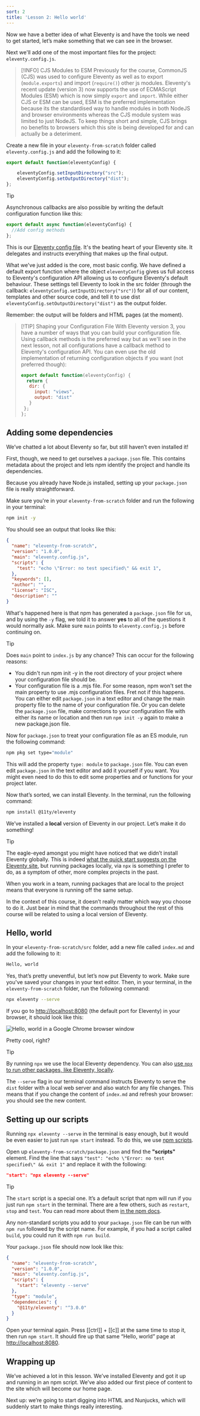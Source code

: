 ```yaml
---
sort: 2
title: 'Lesson 2: Hello world'
---
```


Now we have a better idea of what Eleventy is and have the tools we need to get started, let’s make something that we can see in the browser.

Next we'll add one of the most important files for the project: `eleventy.config.js`.

>[!INFO] CJS Modules to ESM
> Previously for the course, CommonJS (CJS) was used to configure Eleventy as well as to export (`module.exports`) and import (`require()`) other js modules. Eleventy's recent update (version 3) now supports the use of ECMAScript Modules (ESM) which is now simply `export` and `import`. While either CJS or ESM can be used, ESM is the preferred implementation because its the standardised way to handle modules in both NodeJS and browser environments whereas the CJS module system was limited to just NodeJS. To keep things short and simple, CJS brings no benefits to browsers which this site is being developed for and can actually be a deteriment.

Create a new file in your `eleventy-from-scratch` folder called `eleventy.config.js` and add the following to it:

```js
export default function(eleventyConfig) {

    eleventyConfig.setInputDirectory("src");
    eleventyConfig.setOutputDirectory("dist");
};
```

>[!TIP]
> Asynchronous callbacks are also possible by writing the default configuration function like this:
> ```js
> export default async function(eleventyConfig) {
> 	//Add config methods
> };

This is our [Eleventy config file](https://www.11ty.dev/docs/config/). It's the beating heart of your Eleventy site. It delegates and instructs everything that makes up the final output.

What we've just added is the core, most basic config. We have defined a default export function where the object `eleventyConfig` gives us full access to Eleventy's configuration API allowing us to configure Eleventy's default behaviour. These settings tell Eleventy to look in the src folder (through the callback: `eleventyConfig.setInputDirectory("src")`) for all of our content, templates and other source code, and tell it to use dist `eleventyConfig.setOutputDirectory("dist")` as the output folder.

Remember: the output will be folders and HTML pages (at the moment).

>[!TIP] Shaping your Configuration File
> With Eleventy version 3, you have a number of ways that you can build your configuration file. Using callback methods is the preferred way but as we'll see in the next lesson, not all configurations have a callback method to Eleventy's configuration API. You can even use the old implementation of returning configuration objects if you want (not preferred though):
>```js
>export default function(eleventyConfig) {
>	return {
>    dir: {
>      input: "views",
>      output: "dist"
>    }
>  };
>};

## Adding some dependencies

We’ve chatted a lot about Eleventy so far, but still haven’t even installed it!

First, though, we need to get ourselves a `package.json` file. This contains metadata about the project and lets npm identify the project and handle its dependencies.

Because you already have Node.js installed, setting up your `package.json` file is really straightforward.

Make sure you're in your
`eleventy-from-scratch` folder and run the following in your terminal:

```bash
npm init -y
```

You should see an output that looks like this:

```json
{
  "name": "eleventy-from-scratch",
  "version": "1.0.0",
  "main": "eleventy.config.js",
  "scripts": {
    "test": "echo \"Error: no test specified\" && exit 1",
  },
  "keywords": [],
  "author": "",
  "license": "ISC",
  "description": ""
}
```

What's happened here is that npm has generated a `package.json` file for us, and by using the `-y` flag, we told it to answer **yes** to all of the questions it would normally ask. Make sure `main` points to `eleventy.config.js` before continuing on.

>[!TIP]
>Does `main` point to `index.js` by any chance? This can occur for the following reasons:
>
>- You didn't run npm init -y in the root directory of your project where your configuration file should be.
>- Your configuration file is a .mjs file. For some reason, npm won't set the main property to use .mjs configuration files.
>Fret not if this happens. You can either edit `package.json` in a text editor and change the main property file to the name of your configuration file. Or you can delete the `package.json` file, make corrections to your configuration file with either its name or location and then run `npm init -y` again to make a new package.json file.

Now for `package.json` to treat your configuration file as an ES module, run the following command:

```sh
npm pkg set type="module"
```

This will add the property `type: module` to `package.json` file. You can even edit `package.json` in the text editor and add it yourself if you want. You might even need to do this to edit some properties and or functions for your project later.

Now that’s sorted, we can install Eleventy. In the terminal, run the following command:

```sh
npm install @11ty/eleventy
```

We’ve installed a **local** version of Eleventy in our project. Let’s make it do something!

> [!TIP]
> The eagle-eyed amongst you might have noticed that we didn’t install Eleventy globally. This is indeed [what the quick start suggests on the Eleventy site](https://www.11ty.dev/), but running packages locally, via `npx` is something I prefer to do, as a symptom of other, more complex projects in the past.
>
> When you work in a team, running packages that are local to the project means that everyone is running off the same setup.
>
> In the context of this course, it doesn’t really matter which way you choose to do it. Just bear in mind that the commands throughout the rest of this course will be related to using a local version of Eleventy.

## Hello, world

In your `eleventy-from-scratch/src` folder, add a new file called `index.md` and add the following to it:

```md
Hello, world
```

Yes, that’s pretty uneventful, but let’s now put Eleventy to work. Make sure you've saved your changes in your text editor. Then, in your terminal, in the `eleventy-from-scratch` folder, run the following command:

```sh
npx eleventy --serve
```

If you go to <http://localhost:8080> (the default port for Eleventy) in your browser, it should look like this:

![Hello, world in a Google Chrome browser window](/images/ss-hello-world.jpg)

Pretty cool, right?

> [!TIP]
> By running `npx` we use the local Eleventy dependency. You can also [use `npx` to run other packages, like Eleventy, locally](https://css-tricks.com/possibly-the-easiest-way-to-run-an-ssg/).
>
> The `--serve` flag in our terminal command instructs Eleventy to serve the `dist` folder with a local web server and also watch for any file changes. This means that if you change the content of `index.md` and refresh your browser: you should see the new content.

## Setting up our scripts

Running `npx eleventy --serve` in the terminal is easy enough, but it would be even easier to just run `npm start` instead. To do this, we use [npm scripts](https://docs.npmjs.com/misc/scripts).

Open up `eleventy-from-scratch/package.json` and find the **"scripts"** element. Find the line that says `"test": "echo \"Error: no test specified\" && exit 1"` and replace it with the following:

```json
"start": "npx eleventy --serve"
```

> [!TIP]
> The `start` script is a special one. It’s a default script that npm will run if you just run `npm start` in the terminal. There are a few others, such as `restart`, `stop` and `test`. You can read more about them [in the npm docs](https://docs.npmjs.com/misc/scripts).
>
> Any non-standard scripts you add to your `package.json` file can be run with `npm run` followed by the script name. For example, if you had a script called `build`, you could run it with `npm run build`.

Your `package.json` file should now look like this:

```json
{
  "name": "eleventy-from-scratch",
  "version": "1.0.0",
  "main": "eleventy.config.js",
  "scripts": {
    "start": "eleventy --serve"
  },
  "type": "module",
  "dependencies": {
    "@11ty/eleventy": "^3.0.0"
  }
}
```

Open your terminal again. Press [[ctrl]] + [[c]] at the same time to stop it, then run `npm start`. It should fire up that same “Hello, world” page at <http://localhost:8080>.

## Wrapping up

We’ve achieved a lot in this lesson. We’ve installed Eleventy and got it up and running in an npm script. We’ve also added our first piece of content to the site which will become our home page.

Next up: we’re going to start digging into HTML and Nunjucks, which will suddenly start to make things really interesting.
